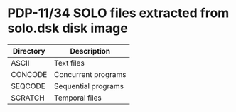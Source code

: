 # PDP-11/34 SOLO files extracted from solo.dsk disk image

|Directory|Description        |
|---------|-------------------|
|ASCII    |Text files         |  
|CONCODE  |Concurrent programs|  
|SEQCODE  |Sequential programs|
|SCRATCH  |Temporal files     |  
